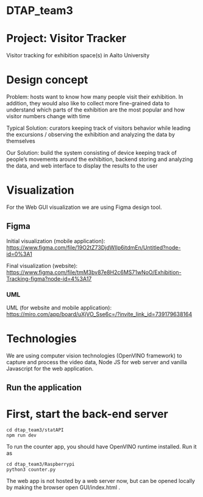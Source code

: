# DTAP_team3

# Project: Visitor Tracker

Visitor tracking for exhibition space(s) in Aalto University

# Design concept

Problem: hosts want to know how many people visit their exhibition. In addition, they would also like to collect more fine-grained data to understand which parts of the exhibition are the most popular and how visitor numbers change with time

Typical Solution: curators keeping track of visitors behavior while leading the excursions / observing the exhibition and analyzing the data by themselves

Our Solution: build the system consisting of device keeping track of people’s movements around the exhibition, backend storing and analyzing the data, and web interface to display the results to the user

# Visualization 

For the Web GUI visualization we are using Figma design tool.

## Figma

Initial visualization (mobile application): https://www.figma.com/file/19O2tZ73DjdWIlp6itdmEn/Untitled?node-id=0%3A1

Final visualization (website): https://www.figma.com/file/tmM3bv87e8H2c6MS71wNoO/Exhibition-Tracking-figma?node-id=4%3A17

### UML 

UML (for website and mobile application): https://miro.com/app/board/uXjVO_Sse6c=/?invite_link_id=739179638164

# Technologies

We are using computer vision technologies (OpenVINO framework) to capture and process the video data, Node JS for web server and vanilla Javascript for the web application.

## Run the application

# First, start the back-end server

```
cd dtap_team3/statAPI
npm run dev
```

To run the counter app, you should have OpenVINO runtime installed. Run it as
```
cd dtap_team3/Raspberrypi
python3 counter.py
```

The web app is not hosted by a web server now, but can be opened locally by making the browser open GUI/index.html .
